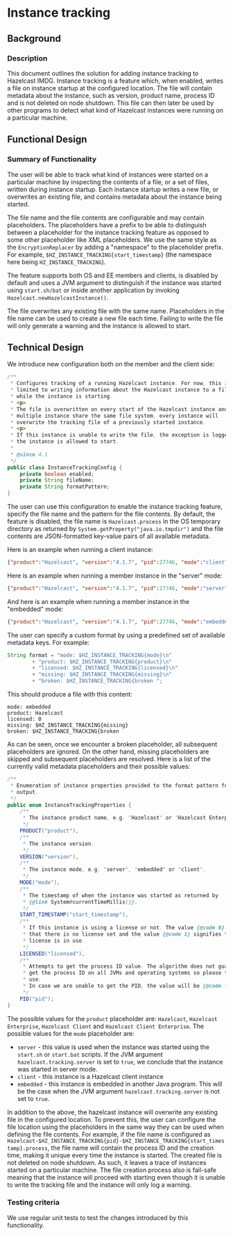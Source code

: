 # Instance tracking

## Background
### Description
This document outlines the solution for adding instance tracking to Hazelcast IMDG. Instance tracking is a feature which, when enabled, writes a file on instance startup at the configured location. The file will contain metadata about the instance, such as version, product name, process ID and is not deleted on node shutdown. This file can then later be used by other programs to detect what kind of Hazelcast instances were running on a particular machine.

## Functional Design
### Summary of Functionality

The user will be able to track what kind of instances were started on a particular machine by inspecting the contents of a file, or a set of files, written during instance startup. Each instance startup writes a new file, or overwrites an existing file, and contains metadata about the instance being started. 

The file name and the file contents are configurable and may contain placeholders. The placeholders have a prefix to be able to distinguish between a placeholder for the instance tracking feature as opposed to some other placeholder like XML placeholders. We use the same style as the `EncryptionReplacer` by adding a "namespace" to the placeholder prefix. For example, `$HZ_INSTANCE_TRACKING{start_timestamp}` (the namespace here being `HZ_INSTANCE_TRACKING`).

The feature supports both OS and EE members and clients, is disabled by default and uses a JVM argument to distinguish if the instance was started using `start.sh/bat` or inside another application by invoking `Hazelcast.newHazelcastInstance()`.

The file overwrites any existing file with the same name. Placeholders in the file name can be used to create a new file each time. Failing to write the file will only generate a warning and the instance is allowed to start.

## Technical Design

We introduce new configuration both on the member and the client side:
```java
/**
 * Configures tracking of a running Hazelcast instance. For now, this is
 * limited to writing information about the Hazelcast instance to a file
 * while the instance is starting.
 * <p>
 * The file is overwritten on every start of the Hazelcast instance and if
 * multiple instance share the same file system, every instance will
 * overwrite the tracking file of a previously started instance.
 * <p>
 * If this instance is unable to write the file, the exception is logged and
 * the instance is allowed to start.
 *
 * @since 4.1
 */
public class InstanceTrackingConfig {
    private boolean enabled;
    private String fileName;
    private String formatPattern;
}
```

The user can use this configuration to enable the instance tracking feature, specify the file name and the pattern for the file contents. By default, the feature is disabled, the file name is `Hazelcast.process` in the OS temporary directory as returned by `System.getProperty("java.io.tmpdir")` and the file contents are JSON-formatted key-value pairs of all available metadata.

Here is an example when running a client instance:
```json
{"product":"Hazelcast", "version":"4.1.7", "pid":27746, "mode":"client", "start_timestamp":1595851430741, "licensed":0}
```

Here is an example when running a member instance in the "server" mode:
```json
{"product":"Hazelcast", "version":"4.1.7", "pid":27746, "mode":"server", "start_timestamp":1595851430741, "licensed":1}
```

And here is an example when running a member instance in the "embedded" mode:
```json
{"product":"Hazelcast", "version":"4.1.7", "pid":27746, "mode":"embedded", "start_timestamp":1595851430741, "licensed":1}
```

The user can specify a custom format by using a predefined set of available metadata keys. For example:
```java
String format = "mode: $HZ_INSTANCE_TRACKING{mode}\n"
        + "product: $HZ_INSTANCE_TRACKING{product}\n"
        + "licensed: $HZ_INSTANCE_TRACKING{licensed}\n"
        + "missing: $HZ_INSTANCE_TRACKING{missing}\n"
        + "broken: $HZ_INSTANCE_TRACKING{broken ";
```

This should produce a file with this content:
```
mode: embedded
product: Hazelcast
licensed: 0
missing: $HZ_INSTANCE_TRACKING{missing}
broken: $HZ_INSTANCE_TRACKING{broken
```

As can be seen, once we encounter a broken placeholder, all subsequent placeholders are ignored. On the other hand, missing placeholders are skipped and subsequent placeholders are resolved. Here is a list of the currently valid metadata placeholders and their possible values:

```java
/**
 * Enumeration of instance properties provided to the format pattern for
 * output.
 */
public enum InstanceTrackingProperties {
    /**
     * The instance product name, e.g. "Hazelcast" or "Hazelcast Enterprise".
     */
    PRODUCT("product"),
    /**
     * The instance version.
     */
    VERSION("version"),
    /**
     * The instance mode, e.g. "server", "embedded" or "client".
     */
    MODE("mode"),
    /**
     * The timestamp of when the instance was started as returned by
     * {@link System#currentTimeMillis()}.
     */
    START_TIMESTAMP("start_timestamp"),
    /**
     * If this instance is using a license or not. The value {@code 0} signifies
     * that there is no license set and the value {@code 1} signifies that a
     * license is in use.
     */
    LICENSED("licensed"),
    /**
     * Attempts to get the process ID value. The algorithm does not guarantee to
     * get the process ID on all JVMs and operating systems so please test before
     * use.
     * In case we are unable to get the PID, the value will be {@code -1}.
     */
    PID("pid");
}
```

The possible values for the `product` placeholder are: `Hazelcast`, `Hazelcast Enterprise`, `Hazelcast Client` and `Hazelcast Client Enterprise`. 
The possible values for the `mode` placeholder are:
 - `server` - this value is used when the instance was started using the `start.sh` or `start.bat` scripts. If the JVM argument `hazelcast.tracking.server` is set to `true`, we conclude that the instance was started in server mode.
 - `client` - this instance is a Hazelcast client instance
 - `embedded` - this instance is embedded in another Java program. This will be the case when the JVM argument `hazelcast.tracking.server` is not set to `true`.
 
In addition to the above, the hazelcast instance will overwrite any existing file in the configured location. To prevent this, the user can configure the file location using the placeholders in the same way they can be used when defining the file contents. For example, if the file name is configured as `Hazelcast-$HZ_INSTANCE_TRACKING{pid}-$HZ_INSTANCE_TRACKING{start_timestamp}.process`, the file name will contain the process ID and the creation time, making it unique every time the instance is started. The created file is not deleted on node shutdown. As such, it leaves a trace of instances started on a particular machine. The file creation process also is fail-safe meaning that the instance will proceed with starting even though it is unable to write the tracking file and the instance will only log a warning.

### Testing criteria

We use regular unit tests to test the changes introduced by this functionality.